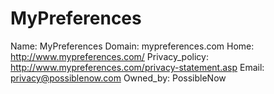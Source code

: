 
# MyPreferences

Name: MyPreferences
Domain: mypreferences.com
Home: http://www.mypreferences.com/
Privacy_policy: http://www.mypreferences.com/privacy-statement.asp
Email: privacy@possiblenow.com
Owned_by: PossibleNow
